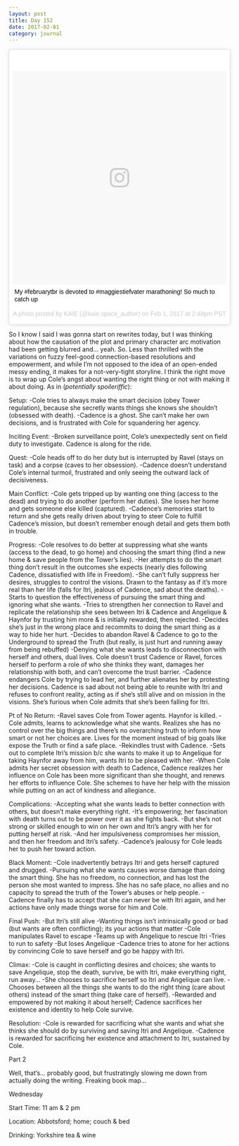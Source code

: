 ```yaml
---
layout: post
title: Day 152
date: 2017-02-01
category: journal
---
```


<blockquote class="instagram-media" data-instgrm-captioned data-instgrm-version="7" style=" background:#FFF; border:0; border-radius:3px; box-shadow:0 0 1px 0 rgba(0,0,0,0.5),0 1px 10px 0 rgba(0,0,0,0.15); margin: 1px; max-width:658px; padding:0; width:99.375%; width:-webkit-calc(100% - 2px); width:calc(100% - 2px);"><div style="padding:8px;"> <div style=" background:#F8F8F8; line-height:0; margin-top:40px; padding:50.0% 0; text-align:center; width:100%;"> <div style=" background:url(data:image/png;base64,iVBORw0KGgoAAAANSUhEUgAAACwAAAAsCAMAAAApWqozAAAABGdBTUEAALGPC/xhBQAAAAFzUkdCAK7OHOkAAAAMUExURczMzPf399fX1+bm5mzY9AMAAADiSURBVDjLvZXbEsMgCES5/P8/t9FuRVCRmU73JWlzosgSIIZURCjo/ad+EQJJB4Hv8BFt+IDpQoCx1wjOSBFhh2XssxEIYn3ulI/6MNReE07UIWJEv8UEOWDS88LY97kqyTliJKKtuYBbruAyVh5wOHiXmpi5we58Ek028czwyuQdLKPG1Bkb4NnM+VeAnfHqn1k4+GPT6uGQcvu2h2OVuIf/gWUFyy8OWEpdyZSa3aVCqpVoVvzZZ2VTnn2wU8qzVjDDetO90GSy9mVLqtgYSy231MxrY6I2gGqjrTY0L8fxCxfCBbhWrsYYAAAAAElFTkSuQmCC); display:block; height:44px; margin:0 auto -44px; position:relative; top:-22px; width:44px;"></div></div> <p style=" margin:8px 0 0 0; padding:0 4px;"> <a href="https://www.instagram.com/p/BP_H6hSA8rx/" style=" color:#000; font-family:Arial,sans-serif; font-size:14px; font-style:normal; font-weight:normal; line-height:17px; text-decoration:none; word-wrap:break-word;" target="_blank">My #februarytbr is devoted to #maggiestiefvater  marathoning! So much to catch up</a></p> <p style=" color:#c9c8cd; font-family:Arial,sans-serif; font-size:14px; line-height:17px; margin-bottom:0; margin-top:8px; overflow:hidden; padding:8px 0 7px; text-align:center; text-overflow:ellipsis; white-space:nowrap;">A photo posted by KAIE (@kaie.space_author) on <time style=" font-family:Arial,sans-serif; font-size:14px; line-height:17px;" datetime="2017-02-01T22:48:28+00:00">Feb 1, 2017 at 2:48pm PST</time></p></div></blockquote>
<script async defer src="//platform.instagram.com/en_US/embeds.js"></script>

So I know I said I was gonna start on rewrites today, but I was thinking about how the causation of the plot and primary character arc motivation had been getting blurred and… yeah. So. Less than thrilled with the variations on fuzzy feel-good connection-based resolutions and empowerment, and while I’m not opposed to the idea of an open-ended messy ending, it makes for a not-very-tight storyline. I think the right move is to wrap up Cole’s angst about wanting the right thing or not with making it about doing. As in (*potentially spoileriffic*):

Setup: 
-Cole tries to always make the smart decision (obey Tower regulation), because she secretly wants things she knows she shouldn’t (obsessed with death).
-Cadence is a ghost. She can’t make her own decisions, and is frustrated with Cole for squandering her agency.

Inciting Event: 
-Broken surveillance point, Cole’s unexpectedly sent on field duty to investigate. Cadence is along for the ride.

Quest: 
-Cole heads off to do her duty but is interrupted by Ravel (stays on task) and a corpse (caves to her obsession).
-Cadence doesn’t understand Cole’s internal turmoil, frustrated and only seeing the outward lack of decisiveness.

Main Conflict: 
-Cole gets tripped up by wanting one thing (access to the dead) and trying to do another (perform her duties). She loses her home and gets someone else killed (captured).
-Cadence’s memories start to return and she gets really driven about trying to steer Cole to fulfill Cadence’s mission, but doesn’t remember enough detail and gets them both in trouble.

Progress:
-Cole resolves to do better at suppressing what she wants (access to the dead, to go home) and choosing the smart thing (find a new home & save people from the Tower’s lies). 
-Her attempts to do the smart thing don’t result in the outcomes she expects (nearly dies following Cadence, dissatisfied with life in Freedom). 
-She can’t fully suppress her desires, struggles to control the visions. Drawn to the fantasy as if it’s more real than her life (falls for Itri, jealous of Cadence, sad about the deaths).
-Starts to question the effectiveness of pursuing the smart thing and ignoring what she wants.
-Tries to strengthen her connection to Ravel and replicate the relationship she sees between Itri & Cadence and Angelique & Haynfor by trusting him more & is initially rewarded, then rejected.
-Decides she’s just in the wrong place and recommits to doing the smart thing as a way to hide her hurt.
-Decides to abandon Ravel & Cadence to go to the Underground to spread the Truth (but really, is just hurt and running away from being rebuffed)
-Denying what she wants leads to disconnection with herself and others, dual lives. Cole doesn’t trust Cadence or Ravel, forces herself to perform a role of who she thinks they want, damages her relationship with both, and can’t overcome the trust barrier. 
-Cadence endangers Cole by trying to lead her, and further alienates her by protesting her decisions. Cadence is sad about not being able to reunite with Itri and refuses to confront reality, acting as if she’s still alive and on mission in the visions. She’s furious when Cole admits that she’s been falling for Itri. 

 Pt of No Return: 
-Ravel saves Cole from Tower agents. Haynfor is killed.
-Cole admits, learns to acknowledge what she wants. Realizes she has no control over the big things and there’s no overarching truth to inform how smart or not her choices are. Lives for the moment instead of big goals like expose the Truth or find a safe place.
-Rekindles trust with Cadence.
-Sets out to complete Itri’s mission b/c she wants to make it up to Angelique for taking Haynfor away from him, wants Itri to be pleased with her.
-When Cole admits her secret obsession with death to Cadence, Cadence realizes her influence on Cole has been more significant than she thought, and renews her efforts to influence Cole. She schemes to have her help with the mission while putting on an act of kindness and allegiance.

Complications: 
-Accepting what she wants leads to better connection with others, but doesn’t make everything right.
-It’s empowering; her fascination with death turns out to be power over it as she fights back.
-But she’s not strong or skilled enough to win on her own and Itri’s angry with her for putting herself at risk.
-And her impulsiveness compromises her mission, and then her freedom and Itri’s safety.
-Cadence’s jealousy for Cole leads her to push her toward action.

Black Moment: 
-Cole inadvertently betrays Itri and gets herself captured and drugged.
-Pursuing what she wants causes worse damage than doing the smart thing. She has no freedom, no connection, and has lost the person she most wanted to impress. She has no safe place, no allies and no capacity to spread the truth of the Tower’s abuses or help people.
-Cadence finally has to accept that she can never be with Itri again, and her actions have only made things worse for him and Cole.

Final Push: 
-But Itri’s still alive
-Wanting things isn’t intrinsically good or bad (but wants are often conflicting); its your actions that matter
-Cole manipulates Ravel to escape
-Teams up with Angelique to rescue Itri
-Tries to run to safety
-But loses Angelique
-Cadence tries to atone for her actions by convincing Cole to save herself and go be happy with Itri.

Climax: 
-Cole is caught in conflicting desires and choices; she wants to save Angelique, stop the death, survive, be with Itri, make everything right, run away…
-She chooses to sacrifice herself so Itri and Angelique can live.
-Chooses between all the things she wants to do the right thing (care about others) instead of the smart thing (take care of herself).
-Rewarded and empowered by not making it about herself; Cadence sacrifices her existence and identity to help Cole survive.

Resolution: 
-Cole is rewarded for sacrificing what she wants and what she thinks she should do by surviving and saving Itri and Angelique.
-Cadence is rewarded for sacrificing her existence and attachment to Itri, sustained by Cole.

Part 2

Well, that’s… probably good, but frustratingly slowing me down from actually doing the writing. Freaking book map…


Wednesday

Start Time: 11 am & 2 pm

Location: Abbotsford; home; couch & bed

Drinking: Yorkshire tea & wine
